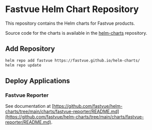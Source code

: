 # Fastvue Helm Chart Repository

This repository contains the Helm charts for Fastvue products.

Source code for the charts is available in the [helm-charts](https://github.com/fastvue/helm-charts) repository.

## Add Repository

```bash
helm repo add fastvue https://fastvue.github.io/helm-charts/
helm repo update
```

## Deploy Applications

### Fastvue Reporter

See documentation at [https://github.com/fastvue/helm-charts/tree/main/charts/fastvue-reporter/README.md](https://github.com/fastvue/helm-charts/tree/main/charts/fastvue-reporter/README.md).
